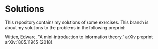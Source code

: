 # Solutions
This repository contains my solutions of some exercises.
This branch is about my solutions to the problems in the following preprint:

Witten, Edward. "A mini-introduction to information theory." arXiv preprint arXiv:1805.11965 (2018).
